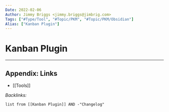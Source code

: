 ```yaml
---
Date: 2022-02-06
Author: Jimmy Briggs <jimmy.briggs@jimbrig.com>
Tags: ["#Type/Tool", "#Topic/PKM", "#Topic/PKM/Obsidian"]
Alias: ["Kanban Plugin"]
---
```


# Kanban Plugin

***

## Appendix: Links

- [[Tools]]

*Backlinks:*

```dataview
list from [[Kanban Plugin]] AND -"Changelog"
```